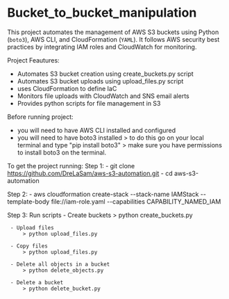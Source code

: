 # Bucket_to_bucket_manipulation
This project automates the management of AWS S3 buckets using Python (`boto3`), AWS CLI, and CloudFormation (`YAML`). It follows AWS security best practices by integrating IAM roles and CloudWatch for monitoring.


Project Feautures:
  - Automates S3 bucket creation using create_buckets.py script
  - Automates S3 bucket uploads using upload_files.py script
  - uses CloudFormation to define IaC
  - Monitors file uploads with CloudWatch and SNS email alerts
  - Provides python scripts for file management in S3


Before running project:
  - you will need to have AWS CLI installed and configured
  - you will need to have boto3 installed
        > to do this go on your local terminal and type "pip install boto3"
        > make sure you have permissions to install boto3 on the terminal.



To get the project running:
  Step 1:
    - git clone https://github.com/DreLaSam/aws-s3-automation.git
    - cd aws-s3-automation


  Step 2:
    - aws cloudformation create-stack --stack-name IAMStack --template-body file://iam-role.yaml --capabilities CAPABILITY_NAMED_IAM

  Step 3: Run scripts
     - Create buckets
         > python create_buckets.py
         
     - Upload files
         > python upload_files.py

     - Copy files
         > python upload_files.py

     - Delete all objects in a bucket
         > python delete_objects.py

     - Delete a bucket
         > python delete_bucket.py


